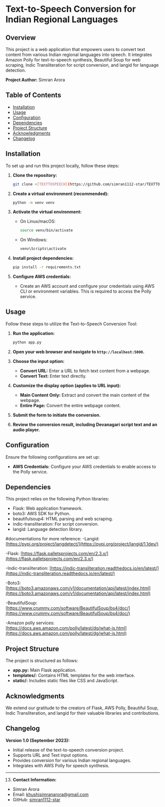 # Text-to-Speech Conversion for Indian Regional Languages

## Overview

This project is a web application that empowers users to convert text content from various Indian regional languages into speech. It integrates Amazon Polly for text-to-speech synthesis, Beautiful Soup for web scraping, Indic Transliteration for script conversion, and langid for language detection.

**Project Author:** Simran Arora

## Table of Contents

- [Installation](#installation)
- [Usage](#usage)
- [Configuration](#configuration)
- [Dependencies](#dependencies)
- [Project Structure](#project-structure)
- [Acknowledgments](#acknowledgments)
- [Changelog](#changelog)

## Installation

To set up and run this project locally, follow these steps:

1. **Clone the repository:**

   ```bash
   git clone <[TEXTTOSPEECH](https://github.com/simran1112-star/TEXTTOSPEECH)>
   ```

2. **Create a virtual environment (recommended):**

   ```bash
   python -m venv venv
   ```

3. **Activate the virtual environment:**

   - On Linux/macOS:

     ```bash
     source venv/bin/activate
     ```

   - On Windows:

     ```bash
     venv\Scripts\activate
     ```

4. **Install project dependencies:**

   ```bash
   pip install -r requirements.txt
   ```

5. **Configure AWS credentials:**

   - Create an AWS account and configure your credentials using AWS CLI or environment variables. This is required to access the Polly service.

## Usage

Follow these steps to utilize the Text-to-Speech Conversion Tool:

1. **Run the application:**

   ```bash
   python app.py
   ```

2. **Open your web browser and navigate to `http://localhost:5000`.**

3. **Choose the input option:**

   - **Convert URL:** Enter a URL to fetch text content from a webpage.
   - **Convert Text:** Enter text directly.

4. **Customize the display option (applies to URL input):**

   - **Main Content Only:** Extract and convert the main content of the webpage.
   - **Entire Page:** Convert the entire webpage content.

5. **Submit the form to initiate the conversion.**

6. **Review the conversion result, including Devanagari script text and an audio player.**

## Configuration

Ensure the following configurations are set up:

- **AWS Credentials:** Configure your AWS credentials to enable access to the Polly service.

## Dependencies

This project relies on the following Python libraries:

- Flask: Web application framework.
- boto3: AWS SDK for Python.
- beautifulsoup4: HTML parsing and web scraping.
- indic-transliteration: For script conversion.
- langid: Language detection library.

#documentations for more reference:
-Langid:
	[https://pypi.org/project/langdetect/](https://pypi.org/project/langid/1.1dev/)
 
-Flask:
	[https://flask.palletsprojects.com/en/2.3.x/](https://flask.palletsprojects.com/en/2.3.x/)
 
-Indic-transliteration:
	[https://indic-transliteration.readthedocs.io/en/latest/](https://indic-transliteration.readthedocs.io/en/latest/)
 
-Boto3:
	[https://boto3.amazonaws.com/v1/documentation/api/latest/index.html](https://boto3.amazonaws.com/v1/documentation/api/latest/index.html)
 
-BeautifulSoup:
	[https://www.crummy.com/software/BeautifulSoup/bs4/doc/](https://www.crummy.com/software/BeautifulSoup/bs4/doc/)
 
-Amazon polly services:
	[https://docs.aws.amazon.com/polly/latest/dg/what-is.html](https://docs.aws.amazon.com/polly/latest/dg/what-is.html)

## Project Structure

The project is structured as follows:

- **app.py:** Main Flask application.
- **templates/:** Contains HTML templates for the web interface.
- **static/:** Includes static files like CSS and JavaScript.

## Acknowledgments

We extend our gratitude to the creators of Flask, AWS Polly, Beautiful Soup, Indic Transliteration, and langid for their valuable libraries and contributions.

## Changelog

**Version 1.0 (September 2023):**
- Initial release of the text-to-speech conversion project.
- Supports URL and Text input options.
- Provides conversion for various Indian regional languages.
- Integrates with AWS Polly for speech synthesis.


---
13. **Contact Information:**
   - Simran Arora
   - Email: khushisimranarora@gmail.com
   - GitHub: [simran1112-star](https://github.com/simran1112-star)
